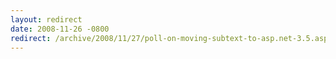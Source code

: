 ```yaml
---
layout: redirect
date: 2008-11-26 -0800
redirect: /archive/2008/11/27/poll-on-moving-subtext-to-asp.net-3.5.aspx/
---
```

